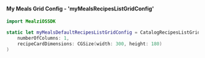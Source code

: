 #### My Meals Grid Config - 'myMealsRecipesListGridConfig'

```swift
import MealziOSSDK

static let myMealsDefaultRecipesListGridConfig = CatalogRecipesListGridConfig(
    numberOfColumns: 1, 
    recipeCardDimensions: CGSize(width: 300, height: 180)
)
```